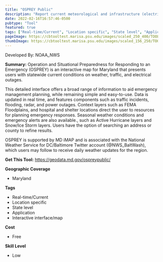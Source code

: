 ```yaml
---
title: "OSPREY Public"
description: "Report current meteorological and infrastructure (electricity, traffic, shelters) conditions to aid emergency response planning for both citizens and professionals."
date: 2022-02-16T16:57:46-0500
pubtype: "Tool"
featured: true
tags: ["Real-time/Current", "Location specific", "State level", "Application", "Interactive interface/map"]
pageImage: https://cbtooltest.marisa.psu.edu/images/scaled_250_400/TOOLID_75.0_ScreenCapture-1.png
thumbImage: https://cbtooltest.marisa.psu.edu/images/scaled_156_250/TOOLID_75.0_ScreenCapture-1.png
---
```

Developed By: NOAA_NWS

**Summary:** Operation and Situational Preparedness for Responding to an Emergency (OSPREY) is an interactive map for Maryland that presents users with statewide current conditions on weather, traffic, and electrical outages.

This detailed interface offers a broad range of information to aid emergency management planning, while remaining simple and easy-to-use. Data is updated in real time, and features components such as traffic incidents, flooding, radar, and power outages. Context layers such as FEMA Floodplains, and hospital and shelter locations direct the user to resources for planning emergency responses. Seasonal weather conditions and emergency alerts are also available., such as Active Hurricane layers and Snow/Ice Storm layers. Users have the option of searching an address or county to refine results.

OSPREY is supported by MD iMAP and is associated with the National Weather Service for DC/Baltimore Twitter account (@NWS_BaltWash), which users may follow to receive daily weather updates for the region.

__**Get This Tool:**__ https://geodata.md.gov/ospreypublic/

__**Geographic Coverage**__
- Maryland

__**Tags**__
-  Real-time/Current
-  Location specific
-  State level
-  Application
-  Interactive interface/map

__**Cost**__
- Free

__**Skill Level**__
- Low

